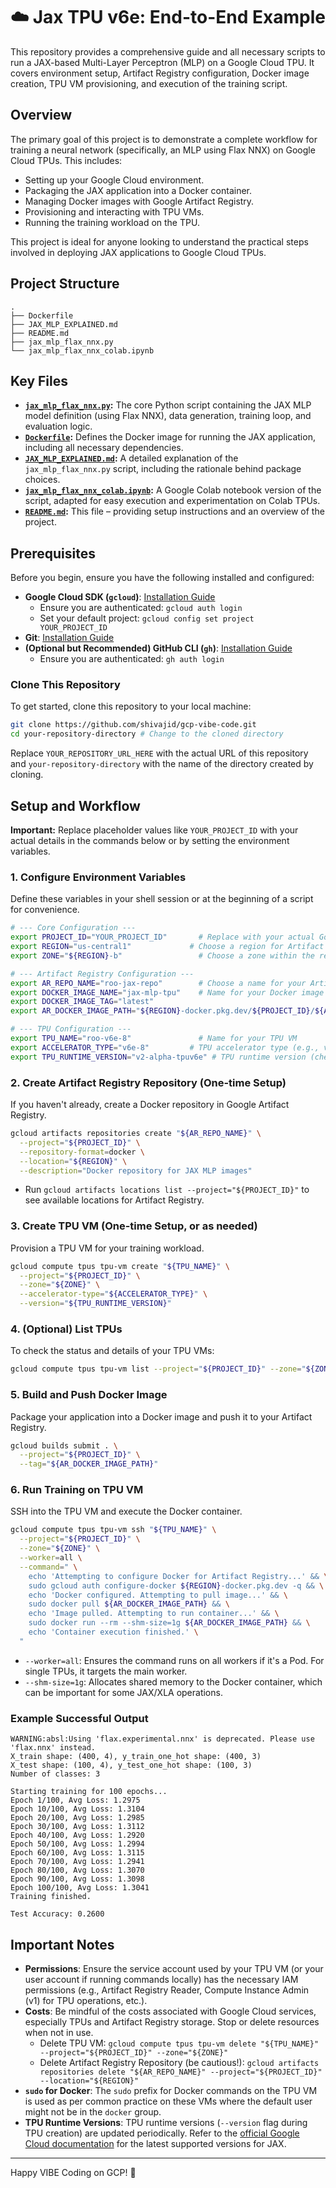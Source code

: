 # ☁️ Jax TPU v6e: End-to-End Example

This repository provides a comprehensive guide and all necessary scripts to run a JAX-based Multi-Layer Perceptron (MLP) on a Google Cloud TPU. It covers environment setup, Artifact Registry configuration, Docker image creation, TPU VM provisioning, and execution of the training script.

## Overview

The primary goal of this project is to demonstrate a complete workflow for training a neural network (specifically, an MLP using Flax NNX) on Google Cloud TPUs. This includes:
*   Setting up your Google Cloud environment.
*   Packaging the JAX application into a Docker container.
*   Managing Docker images with Google Artifact Registry.
*   Provisioning and interacting with TPU VMs.
*   Running the training workload on the TPU.

This project is ideal for anyone looking to understand the practical steps involved in deploying JAX applications to Google Cloud TPUs.

## Project Structure

```
.
├── Dockerfile
├── JAX_MLP_EXPLAINED.md
├── README.md
├── jax_mlp_flax_nnx.py
└── jax_mlp_flax_nnx_colab.ipynb
```

## Key Files

*   **[`jax_mlp_flax_nnx.py`](jax_mlp_flax_nnx.py:1):** The core Python script containing the JAX MLP model definition (using Flax NNX), data generation, training loop, and evaluation logic.
*   **[`Dockerfile`](Dockerfile:1):** Defines the Docker image for running the JAX application, including all necessary dependencies.
*   **[`JAX_MLP_EXPLAINED.md`](JAX_MLP_EXPLAINED.md:1):** A detailed explanation of the `jax_mlp_flax_nnx.py` script, including the rationale behind package choices.
*   **[`jax_mlp_flax_nnx_colab.ipynb`](jax_mlp_flax_nnx_colab.ipynb:1):** A Google Colab notebook version of the script, adapted for easy execution and experimentation on Colab TPUs.
*   **[`README.md`](README.md:1):** This file – providing setup instructions and an overview of the project.

## Prerequisites

Before you begin, ensure you have the following installed and configured:
*   **Google Cloud SDK (`gcloud`)**: [Installation Guide](https://cloud.google.com/sdk/docs/install)
    *   Ensure you are authenticated: `gcloud auth login`
    *   Set your default project: `gcloud config set project YOUR_PROJECT_ID`
*   **Git**: [Installation Guide](https://git-scm.com/book/en/v2/Getting-Started-Installing-Git)
*   **(Optional but Recommended) GitHub CLI (`gh`)**: [Installation Guide](https://github.com/cli/cli#installation)
    *   Ensure you are authenticated: `gh auth login`

### Clone This Repository

To get started, clone this repository to your local machine:

```bash
git clone https://github.com/shivajid/gcp-vibe-code.git
cd your-repository-directory # Change to the cloned directory
```
Replace `YOUR_REPOSITORY_URL_HERE` with the actual URL of this repository and `your-repository-directory` with the name of the directory created by cloning.

## Setup and Workflow

**Important:** Replace placeholder values like `YOUR_PROJECT_ID` with your actual details in the commands below or by setting the environment variables.

### 1. Configure Environment Variables

Define these variables in your shell session or at the beginning of a script for convenience.

```bash
# --- Core Configuration ---
export PROJECT_ID="YOUR_PROJECT_ID"       # Replace with your actual Google Cloud Project ID
export REGION="us-central1"             # Choose a region for Artifact Registry & TPUs (e.g., us-central1)
export ZONE="${REGION}-b"                 # Choose a zone within the region (e.g., us-central1-b)

# --- Artifact Registry Configuration ---
export AR_REPO_NAME="roo-jax-repo"        # Choose a name for your Artifact Registry repository
export DOCKER_IMAGE_NAME="jax-mlp-tpu"    # Name for your Docker image
export DOCKER_IMAGE_TAG="latest"
export AR_DOCKER_IMAGE_PATH="${REGION}-docker.pkg.dev/${PROJECT_ID}/${AR_REPO_NAME}/${DOCKER_IMAGE_NAME}:${DOCKER_IMAGE_TAG}"

# --- TPU Configuration ---
export TPU_NAME="roo-v6e-8"               # Name for your TPU VM
export ACCELERATOR_TYPE="v6e-8"         # TPU accelerator type (e.g., v6e-8, v4-8)
export TPU_RUNTIME_VERSION="v2-alpha-tpuv6e" # TPU runtime version (check available versions)
```

### 2. Create Artifact Registry Repository (One-time Setup)

If you haven't already, create a Docker repository in Google Artifact Registry.

```bash
gcloud artifacts repositories create "${AR_REPO_NAME}" \
  --project="${PROJECT_ID}" \
  --repository-format=docker \
  --location="${REGION}" \
  --description="Docker repository for JAX MLP images"
```
*   Run `gcloud artifacts locations list --project="${PROJECT_ID}"` to see available locations for Artifact Registry.

### 3. Create TPU VM (One-time Setup, or as needed)

Provision a TPU VM for your training workload.

```bash
gcloud compute tpus tpu-vm create "${TPU_NAME}" \
  --project="${PROJECT_ID}" \
  --zone="${ZONE}" \
  --accelerator-type="${ACCELERATOR_TYPE}" \
  --version="${TPU_RUNTIME_VERSION}"
```

### 4. (Optional) List TPUs

To check the status and details of your TPU VMs:

```bash
gcloud compute tpus tpu-vm list --project="${PROJECT_ID}" --zone="${ZONE}"
```

### 5. Build and Push Docker Image

Package your application into a Docker image and push it to your Artifact Registry.

```bash
gcloud builds submit . \
  --project="${PROJECT_ID}" \
  --tag="${AR_DOCKER_IMAGE_PATH}"
```

### 6. Run Training on TPU VM

SSH into the TPU VM and execute the Docker container.

```bash
gcloud compute tpus tpu-vm ssh "${TPU_NAME}" \
  --project="${PROJECT_ID}" \
  --zone="${ZONE}" \
  --worker=all \
  --command=" \
    echo 'Attempting to configure Docker for Artifact Registry...' && \
    sudo gcloud auth configure-docker ${REGION}-docker.pkg.dev -q && \
    echo 'Docker configured. Attempting to pull image...' && \
    sudo docker pull ${AR_DOCKER_IMAGE_PATH} && \
    echo 'Image pulled. Attempting to run container...' && \
    sudo docker run --rm --shm-size=1g ${AR_DOCKER_IMAGE_PATH} && \
    echo 'Container execution finished.' \
  "
```
*   `--worker=all`: Ensures the command runs on all workers if it's a Pod. For single TPUs, it targets the main worker.
*   `--shm-size=1g`: Allocates shared memory to the Docker container, which can be important for some JAX/XLA operations.

### Example Successful Output

```
WARNING:absl:Using 'flax.experimental.nnx' is deprecated. Please use 'flax.nnx' instead.
X_train shape: (400, 4), y_train_one_hot shape: (400, 3)
X_test shape: (100, 4), y_test_one_hot shape: (100, 3)
Number of classes: 3

Starting training for 100 epochs...
Epoch 1/100, Avg Loss: 1.2975
Epoch 10/100, Avg Loss: 1.3104
Epoch 20/100, Avg Loss: 1.2985
Epoch 30/100, Avg Loss: 1.3112
Epoch 40/100, Avg Loss: 1.2920
Epoch 50/100, Avg Loss: 1.2994
Epoch 60/100, Avg Loss: 1.3115
Epoch 70/100, Avg Loss: 1.2941
Epoch 80/100, Avg Loss: 1.3070
Epoch 90/100, Avg Loss: 1.3098
Epoch 100/100, Avg Loss: 1.3041
Training finished.

Test Accuracy: 0.2600

```

## Important Notes

*   **Permissions**: Ensure the service account used by your TPU VM (or your user account if running commands locally) has the necessary IAM permissions (e.g., Artifact Registry Reader, Compute Instance Admin (v1) for TPU operations, etc.).
*   **Costs**: Be mindful of the costs associated with Google Cloud services, especially TPUs and Artifact Registry storage. Stop or delete resources when not in use.
    *   Delete TPU VM: `gcloud compute tpus tpu-vm delete "${TPU_NAME}" --project="${PROJECT_ID}" --zone="${ZONE}"`
    *   Delete Artifact Registry Repository (be cautious!): `gcloud artifacts repositories delete "${AR_REPO_NAME}" --project="${PROJECT_ID}" --location="${REGION}"`
*   **`sudo` for Docker**: The `sudo` prefix for Docker commands on the TPU VM is used as per common practice on these VMs where the default user might not be in the `docker` group.
*   **TPU Runtime Versions**: TPU runtime versions (`--version` flag during TPU creation) are updated periodically. Refer to the [official Google Cloud documentation](https://cloud.google.com/tpu/docs/supported-versions) for the latest supported versions for JAX.

---

Happy VIBE Coding on GCP! 🚀